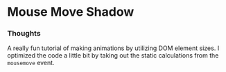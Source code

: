 # Mouse Move Shadow

### Thoughts
A really fun tutorial of making animations by utilizing DOM element sizes. I optimized the code a little bit by taking out the static calculations from the `mousemove` event.